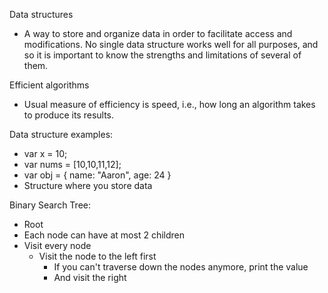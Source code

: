 Data structures
  - A way to store and organize data in order to facilitate access and modifications. No single data structure works well for all purposes, and so it is important to know the strengths and limitations of several of them.

Efficient algorithms
  - Usual measure of efficiency is speed, i.e., how long an algorithm takes to produce its results.

Data structure examples:
  - var x = 10;
  - var nums = [10,10,11,12];
  - var obj = {
      name: "Aaron",
      age: 24
  }
- Structure where you store data


Binary Search Tree:
  - Root
  - Each node can have at most 2 children
  - Visit every node
    - Visit the node to the left first
      - If you can't traverse down the nodes anymore, print the value
      - And visit the right
